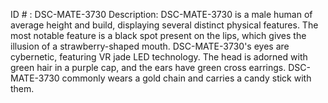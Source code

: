 ID # : DSC-MATE-3730
Description: DSC-MATE-3730 is a male human of average height and build, displaying several distinct physical features. The most notable feature is a black spot present on the lips, which gives the illusion of a strawberry-shaped mouth. DSC-MATE-3730's eyes are cybernetic, featuring VR jade LED technology. The head is adorned with green hair in a purple cap, and the ears have green cross earrings. DSC-MATE-3730 commonly wears a gold chain and carries a candy stick with them.